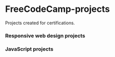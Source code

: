 # FreeCodeCamp-projects
Projects created for certifications.

### Responsive web design projects

### JavaScript projects
